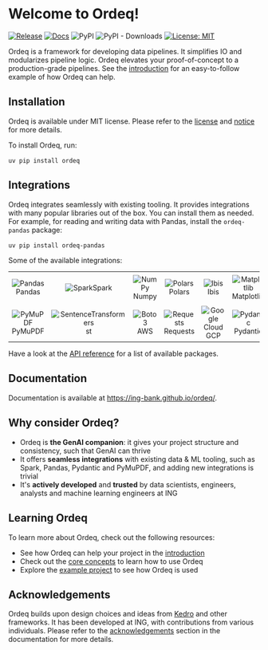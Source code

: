 # Welcome to Ordeq!

[![Release](https://github.com/ing-bank/ordeq/actions/workflows/release.yml/badge.svg?branch=main)](https://github.com/ing-bank/ordeq/actions/workflows/release.yml)
[![Docs](https://github.com/ing-bank/ordeq/actions/workflows/docs.yml/badge.svg)](https://github.com/ing-bank/ordeq/actions/workflows/docs.yml)
![PyPI](https://img.shields.io/pypi/v/ordeq?label=ordeq)
![PyPI - Downloads](https://img.shields.io/pypi/dm/ordeq?label=downloads)
[![License: MIT](https://img.shields.io/badge/License-MIT-yellow.svg)](https://opensource.org/licenses/MIT)

Ordeq is a framework for developing data pipelines.
It simplifies IO and modularizes pipeline logic.
Ordeq elevates your proof-of-concept to a production-grade pipelines.
See the [introduction][intro] for an easy-to-follow example of how Ordeq can help.

## Installation

Ordeq is available under MIT license.
Please refer to the [license][license] and [notice][notice] for more details.

To install Ordeq, run:

```shell
uv pip install ordeq
```

## Integrations
Ordeq integrates seamlessly with existing tooling.
It provides integrations with many popular libraries out of the box.
You can install them as needed.
For example, for reading and writing data with Pandas, install the `ordeq-pandas` package:

```shell
uv pip install ordeq-pandas
```

Some of the available integrations:

<!-- Data processing library logos -->
<table>
  <tr>
    <td width="80" height="60" align="center"><img src="https://raw.githubusercontent.com/pandas-dev/pandas/main/web/pandas/static/img/pandas_mark.svg" alt="Pandas" height="40"/>Pandas</td>
    <td width="80" height="60" align="center"><img src="https://icon.icepanel.io/Technology/svg/Apache-Spark.svg" alt="Spark" height="40"/>Spark</td>
    <td width="80" height="60" align="center"><img src="https://numpy.org/images/logo.svg" alt="NumPy" height="40"/>Numpy</td>
    <td width="80" height="60" align="center"><img src="https://avatars.githubusercontent.com/u/83768144?s=200&v=4" alt="Polars" height="60"/>Polars</td>
    <td width="80" height="60" align="center"><img src="https://ibis-project.org/logo.svg" alt="Ibis" height="50"/>Ibis</td>
   <td width="80" height="60" align="center"><img src="https://upload.wikimedia.org/wikipedia/commons/thumb/0/01/Created_with_Matplotlib-logo.svg/2048px-Created_with_Matplotlib-logo.svg.png" alt="Matplotlib" height="40"/>Matplotlib</td>
    <td width="80" height="60" align="center"><img src="https://joblib.readthedocs.io/en/stable/_static/joblib_logo.svg" alt="Joblib" height="40"/>Joblib</td>
<td width="80" height="60" align="center"><img src="https://huggingface.co/front/assets/huggingface_logo.svg" alt="HuggingFace" height="40"/>HuggingFace</td>
  </tr>
  <tr>
    <td width="80" height="60" align="center"><img src="https://pymupdf.readthedocs.io/en/latest/_static/sidebar-logo-light.svg" alt="PyMuPDF" height="40"/>PyMuPDF</td>
    <td width="80" height="60" align="center"><img src="https://www.sbert.net/_static/logo.png" alt="SentenceTransformers" height="40"/>st</td>
    <td width="80" height="60" align="center"><img src="https://boto3.amazonaws.com/v1/documentation/api/latest/_static/logos/aws_dark_theme_logo.svg" alt="Boto3" height="40"/>AWS</td>
    <td width="80" height="60" align="center"><img src="https://upload.wikimedia.org/wikipedia/commons/a/aa/Requests_Python_Logo.png" alt="Requests" height="50"/>Requests</td>
    <td width="80" height="60" align="center"><img src="https://cloud.google.com/_static/cloud/images/social-icon-google-cloud-1200-630.png" alt="Google Cloud" height="40"/>GCP</td>
    <td width="80" height="60" align="center"><img src="https://avatars.githubusercontent.com/u/110818415?v=4" alt="Pydantic" height="40"/>Pydantic</td>
    <td width="80" height="60" align="center"><img src="https://raw.githubusercontent.com/apache/parquet-format/25f05e73d8cd7f5c83532ce51cb4f4de8ba5f2a2/logo/parquet-logos_1.svg" alt="Parquet" height="50"/>Parquet</td>
 <td width="80" height="60" align="center"><img src="https://logos-world.net/wp-content/uploads/2021/02/Microsoft-Azure-Emblem.png" alt="Azure" height="40"/>Azure</td>
  </tr>
</table>

Have a look at the [API reference][api-ref] for a list of available packages.

## Documentation
Documentation is available at https://ing-bank.github.io/ordeq/.

## Why consider Ordeq?

- Ordeq is **the GenAI companion**: it gives your project structure and consistency, such that GenAI can thrive
- It offers **seamless integrations** with existing data & ML tooling, such as Spark, Pandas, Pydantic and PyMuPDF, and
  adding new integrations is trivial
- It's **actively developed** and **trusted** by data scientists, engineers, analysts and machine learning engineers at ING

## Learning Ordeq

To learn more about Ordeq, check out the following resources:

- See how Ordeq can help your project in the [introduction][intro]
- Check out the [core concepts][core-concepts] to learn how to use Ordeq
- Explore the [example project][example-project] to see how Ordeq is used

## Acknowledgements
Ordeq builds upon design choices and ideas from [Kedro][kedro] and other frameworks.
It has been developed at ING, with contributions from various individuals.
Please refer to the [acknowledgements] section in the documentation for more details.

[core-concepts]: https://ing-bank.github.io/ordeq/getting-started/concepts/io/

[api-ref]: https://ing-bank.github.io/ordeq/api/ordeq/framework/io/

[intro]: https://ing-bank.github.io/ordeq/getting-started/introduction/

[example-project]: docs/guides/examples/example-project/README.md

[license]: https://github.com/ing-bank/ordeq/blob/main/LICENSE

[notice]: https://github.com/ing-bank/ordeq/blob/main/NOTICE

[kedro]: https://github.com/kedro-org/kedro

[acknowledgements]: https://ing-bank.github.io/ordeq/contributing/acknowledgements/
